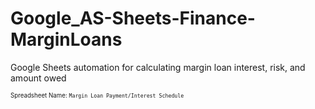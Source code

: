 # Google_AS-Sheets-Finance-MarginLoans
Google Sheets automation for calculating margin loan interest, risk, and amount owed

<sup><sub>Spreadsheet Name: `Margin Loan Payment/Interest Schedule`</sup></sub>
